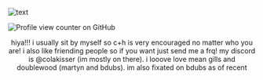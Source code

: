 ![text](https://files.catbox.moe/334598.png)

![Profile view counter on GitHub](https://komarev.com/ghpvc/?username=colakisser)
</p>
  
<p align="center">
   hiya!!! i usually sit by myself so c+h is very encouraged no matter who you are! i also like friending people so if you want just send me a frq!
   my discord is @colakisser (im mostly on there). i looove love mean gills and doublewood (martyn and bdubs). im also fixated on bdubs as of recent
